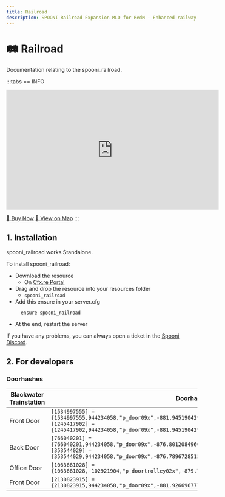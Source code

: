 ```yaml
---
title: Railroad
description: SPOONI Railroad Expansion MLO for RedM - Enhanced railway stations and rail facilities. Complete railroad infrastructure for Red Dead Redemption 2 roleplay servers.
---
```


# 🛤️ Railroad
Documentation relating to the spooni_railroad.

:::tabs
== INFO
<iframe width="560" height="315" src="https://www.youtube.com/embed/08jL6t1ngeo?si=P40Lm5d1KZKO9CiA" frameborder="0" allow="accelerometer; autoplay; clipboard-write; encrypted-media; gyroscope; picture-in-picture; web-share" referrerpolicy="strict-origin-when-cross-origin" allowfullscreen></iframe>

<a href="https://spooni-mapping.tebex.io/package/6838853" class="button-buy">🛒 Buy Now</a>
<a href="https://spooni.de/rdr2/?m=house213" class="button-map">📍 View on Map</a>
:::

## 1. Installation
spooni_railroad works Standalone.  

To install spooni_railroad:
- Download the resource
  - On [Cfx.re Portal](https://portal.cfx.re/)
- Drag and drop the resource into your resources folder
  - `spooni_railroad`
- Add this ensure in your server.cfg
  ```
    ensure spooni_railroad
  ```
- At the end, restart the server

If you have any problems, you can always open a ticket in the [Spooni Discord](https://discord.gg/spooni).

## 2. For developers
### Doorhashes
| Blackwater Trainstation   | Doorhashes
|---------------------------|----------------------------------------------------------------------------------|
| Front Door                | `[1534997555] = {1534997555,944234058,"p_door09x",-881.94519042969,-1240.6372070312,43.198917388916}` <br> `[1245417902] = {1245417902,944234058,"p_door09x",-881.94519042969,-1238.4401855469,43.198917388916}`
| Back Door                 | `[766040201] = {766040201,944234058,"p_door09x",-876.80120849609,-1240.1942138672,43.198917388916}` <br> `[353544029] = {353544029,944234058,"p_door09x",-876.78967285156,-1248.8311767578,43.1999168396}`
| Office Door               | `[1063681028] = {1063681028,-102921904,"p_doortrolley02x",-879.72222900391,-1241.0201416016,43.204578399658}`
| Front Door                | `[2130823915] = {2130823915,944234058,"p_door09x",-881.92669677734,-1248.8311767578,43.198917388916}`